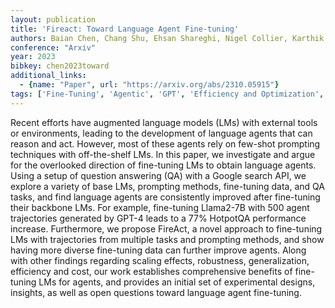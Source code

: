 ```yaml
---
layout: publication
title: 'Fireact: Toward Language Agent Fine-tuning'
authors: Baian Chen, Chang Shu, Ehsan Shareghi, Nigel Collier, Karthik Narasimhan, Shunyu Yao
conference: "Arxiv"
year: 2023
bibkey: chen2023toward
additional_links:
  - {name: "Paper", url: "https://arxiv.org/abs/2310.05915"}
tags: ['Fine-Tuning', 'Agentic', 'GPT', 'Efficiency and Optimization', 'Tools', 'Applications', 'Model Architecture', 'Reinforcement Learning', 'Security', 'Training Techniques', 'Pretraining Methods', 'Few-Shot', 'Prompting', 'In-Context Learning']
---
```

Recent efforts have augmented language models (LMs) with external tools or
environments, leading to the development of language agents that can reason and
act. However, most of these agents rely on few-shot prompting techniques with
off-the-shelf LMs. In this paper, we investigate and argue for the overlooked
direction of fine-tuning LMs to obtain language agents. Using a setup of
question answering (QA) with a Google search API, we explore a variety of base
LMs, prompting methods, fine-tuning data, and QA tasks, and find language
agents are consistently improved after fine-tuning their backbone LMs. For
example, fine-tuning Llama2-7B with 500 agent trajectories generated by GPT-4
leads to a 77% HotpotQA performance increase. Furthermore, we propose FireAct,
a novel approach to fine-tuning LMs with trajectories from multiple tasks and
prompting methods, and show having more diverse fine-tuning data can further
improve agents. Along with other findings regarding scaling effects,
robustness, generalization, efficiency and cost, our work establishes
comprehensive benefits of fine-tuning LMs for agents, and provides an initial
set of experimental designs, insights, as well as open questions toward
language agent fine-tuning.
